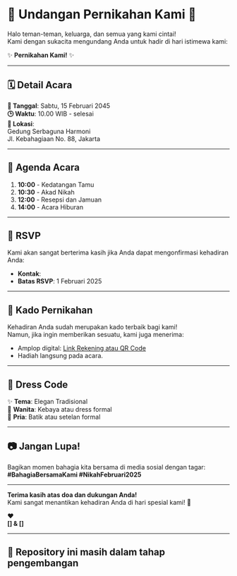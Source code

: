# 💍 Undangan Pernikahan Kami 💌

Halo teman-teman, keluarga, dan semua yang kami cintai!  
Kami dengan sukacita mengundang Anda untuk hadir di hari istimewa kami:  

✨ **Pernikahan Kami!** ✨  

---

## 🗓️ Detail Acara

**📅 Tanggal**: Sabtu, 15 Februari 2045  
**🕒 Waktu**: 10.00 WIB - selesai  
**📍 Lokasi**:  
Gedung Serbaguna Harmoni  
Jl. Kebahagiaan No. 88, Jakarta  

---

## 📜 Agenda Acara

1. **10:00** - Kedatangan Tamu  
2. **10:30** - Akad Nikah  
3. **12:00** - Resepsi dan Jamuan  
4. **14:00** - Acara Hiburan  

---

## 🌟 RSVP

Kami akan sangat berterima kasih jika Anda dapat mengonfirmasi kehadiran Anda:  
- **Kontak**:   
- **Batas RSVP**: 1 Februari 2025  

---

## 🎁 Kado Pernikahan

Kehadiran Anda sudah merupakan kado terbaik bagi kami!  
Namun, jika ingin memberikan sesuatu, kami juga menerima:  
- Amplop digital: [Link Rekening atau QR Code](#)  
- Hadiah langsung pada acara.  

---

## 🎉 Dress Code

✨ **Tema**: Elegan Tradisional  
👗 **Wanita**: Kebaya atau dress formal  
🤵 **Pria**: Batik atau setelan formal  

---

## 📷 Jangan Lupa!

Bagikan momen bahagia kita bersama di media sosial dengan tagar:  
**#BahagiaBersamaKami #NikahFebruari2025**  

---

**Terima kasih atas doa dan dukungan Anda!**  
Kami sangat menantikan kehadiran Anda di hari spesial kami! 🌸  

❤️  
**[] & []**


---

## 📝 Repository ini masih dalam tahap pengembangan
